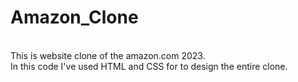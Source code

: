 # Amazon_Clone
</br>
This is website clone of the amazon.com 2023.</br>
In this code I've used HTML and CSS for to design the entire clone.
